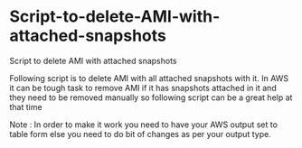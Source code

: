 # Script-to-delete-AMI-with-attached-snapshots
Script to delete AMI with attached snapshots

Following script is to delete AMI with all attached snapshots with it. In AWS it can be 
tough task to remove AMI if it has snapshots attached in it and they need
to be removed manually so following script can be a great help at that time

Note : In order to make it work you need to have your AWS output set to table form else you need to do bit of changes as per your output type.

